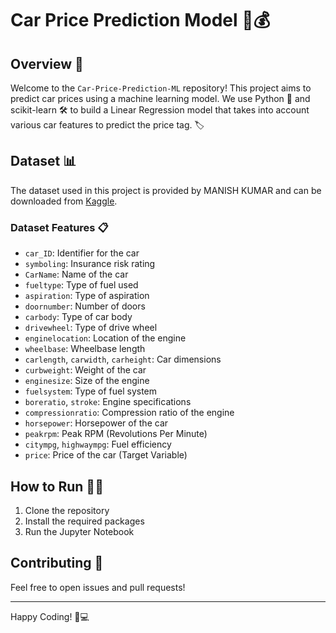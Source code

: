 # Car Price Prediction Model 🚗💰

## Overview 📝

Welcome to the `Car-Price-Prediction-ML` repository! This project aims to predict car prices using a machine learning model. We use Python 🐍 and scikit-learn 🛠️ to build a Linear Regression model that takes into account various car features to predict the price tag. 🏷️

## Dataset 📊

The dataset used in this project is provided by MANISH KUMAR and can be downloaded from [Kaggle](https://www.kaggle.com/datasets/hellbuoy/car-price-prediction).

### Dataset Features 📋

- `car_ID`: Identifier for the car
- `symboling`: Insurance risk rating
- `CarName`: Name of the car
- `fueltype`: Type of fuel used
- `aspiration`: Type of aspiration
- `doornumber`: Number of doors
- `carbody`: Type of car body
- `drivewheel`: Type of drive wheel
- `enginelocation`: Location of the engine
- `wheelbase`: Wheelbase length
- `carlength`, `carwidth`, `carheight`: Car dimensions
- `curbweight`: Weight of the car
- `enginesize`: Size of the engine
- `fuelsystem`: Type of fuel system
- `boreratio`, `stroke`: Engine specifications
- `compressionratio`: Compression ratio of the engine
- `horsepower`: Horsepower of the car
- `peakrpm`: Peak RPM (Revolutions Per Minute)
- `citympg`, `highwaympg`: Fuel efficiency
- `price`: Price of the car (Target Variable)

## How to Run 🏃‍♂️

1. Clone the repository
2. Install the required packages
3. Run the Jupyter Notebook

## Contributing 🤝

Feel free to open issues and pull requests!

---

Happy Coding! 🚀💻
